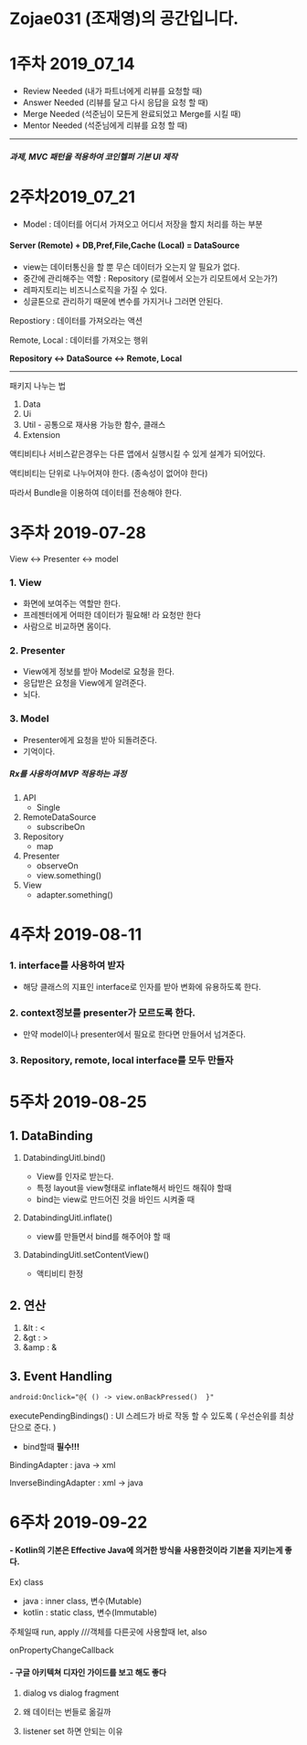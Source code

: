 ﻿# Zojae031 (조재영)의 공간입니다.

# 1주차 2019_07_14

- Review Needed (내가 파트너에게 리뷰를 요청할 때)
- Answer Needed (리뷰를 달고 다시 응답을 요청 할 때)
- Merge Needed (석준님이 모든게 완료되었고 Merge를 시킬 때)
- Mentor Needed (석준님에게 리뷰를 요청 할 때)

<hr>

##### 과제, MVC 패턴을 적용하여 코인헬퍼 기본 UI 제작



# 2주차2019_07_21

- Model : 데이터를 어디서 가져오고 어디서 저장을 할지 처리를 하는 부분

#### Server (Remote) + DB,Pref,File,Cache (Local) = DataSource

- view는 데이터통신을 할 뿐 무슨 데이터가 오는지 알 필요가 없다.
- 중간에 관리해주는 역할 : Repository (로컬에서 오는가 리모트에서 오는가?)
- 레파지토리는 비즈니스로직을 가질 수 있다.
- 싱글톤으로 관리하기 때문에 변수를 가지거나 그러면 안된다.

Repostiory : 데이터를 가져오라는 액션

Remote, Local : 데이터를 가져오는 행위

**Repository <-> DataSource <-> Remote, Local**

<hr>

패키지 나누는 법

1. Data
2. Ui
3. Util - 공통으로 재사용 가능한 함수, 클래스
4. Extension 



액티비티나 서비스같은경우는 다른 앱에서 실행시킬 수 있게 설계가 되어있다.

액티비티는 단위로 나누어져야 한다. (종속성이 없어야 한다)

따라서 Bundle을 이용하여 데이터를 전송해야 한다.

# 3주차 2019-07-28

View <-> Presenter <-> model

### 1. View

- 화면에 보여주는 역할만 한다.
- 프레젠터에게 어떠한 데이터가 필요해! 라 요청만 한다
- 사람으로 비교하면 몸이다.

### 2. Presenter

- View에게 정보를 받아 Model로 요청을 한다.
- 응답받은 요청을 View에게 알려준다.
- 뇌다.

### 3. Model

- Presenter에게 요청을 받아 되돌려준다.
- 기억이다.





##### Rx를 사용하여 MVP 적용하는 과정

1. API
   - Single
2. RemoteDataSource 
   - subscribeOn
3. Repository                  
   - map
4. Presenter                   
   - observeOn
   - view.something()
5. View      
   - adapter.something()

# 4주차 2019-08-11

### 1. interface를 사용하여 받자

- 해당 클래스의 지표인 interface로 인자를 받아 변화에 유용하도록 한다.

### 2. context정보를 presenter가 모르도록 한다.

- 만약 model이나 presenter에서 필요로 한다면 만들어서 넘겨준다.

### 3. Repository, remote, local interface를 모두 만들자



# 5주차 2019-08-25

## 1. DataBinding

1. DatabindingUitl.bind() 
   - View를 인자로 받는다.
   - 특정 layout을 view형태로 inflate해서 바인드 해줘야 할때
   - bind는 view로 만드어진 것을 바인드 시켜줄 때

2. DatabindingUitl.inflate()
   - view를 만들면서 bind를 해주어야 할 때

3. DatabindingUitl.setContentView()
   - 액티비티 한정



## 2. 연산

1. &lt : <
2. &gt : >
3. &amp : &



## 3. Event Handling



```xml 
android:Onclick="@{ () -> view.onBackPressed()  }"
```



executePendingBindings() : UI 스레드가 바로 작동 할 수 있도록 ( 우선순위를 최상단으로 준다. )

- bind할때 **필수!!!**



BindingAdapter : java -> xml

InverseBindingAdapter : xml -> java

# 6주차 2019-09-22

#### - Kotlin의 기본은 Effective Java에 의거한 방식을 사용한것이라 기본을 지키는게 좋다.

Ex) class 

- java : inner class, 변수(Mutable)
- kotlin : static class, 변수(Immutable)

주체일때 run, apply ///객체를 다른곳에 사용할때 let, also

onPropertyChangeCallback

#### - 구글 아키텍쳐 디자인 가이드를 보고 해도 좋다

1. dialog vs dialog fragment



2. 왜 데이터는 번들로 옮길까



3. listener set 하면 안되는 이유



